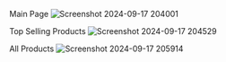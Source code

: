 Main Page
![Screenshot 2024-09-17 204001](https://github.com/user-attachments/assets/ef9ea9cb-b3d0-4648-92a0-10e0dbb4d27f)





Top Selling Products
![Screenshot 2024-09-17 204529](https://github.com/user-attachments/assets/1e0b4663-4b7f-46a7-a53a-f8a4745ce6bd)






All Products
![Screenshot 2024-09-17 205914](https://github.com/user-attachments/assets/463c48bf-35f5-43d1-adbd-c4731adb97a5)
